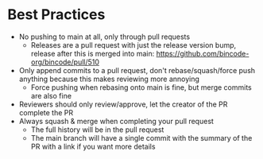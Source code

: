 # Best Practices

- No pushing to main at all, only through pull requests
  - Releases are a pull request with just the release version bump, release after this is merged into main: https://github.com/bincode-org/bincode/pull/510
- Only append commits to a pull request, don't rebase/squash/force push anything because this makes reviewing more annoying
  - Force pushing when rebasing onto main is fine, but merge commits are also fine
- Reviewers should only review/approve, let the creator of the PR complete the PR
- Always squash & merge when completing your pull request
  - The full history will be in the pull request
  - The main branch will have a single commit with the summary of the PR with a link if you want more details

